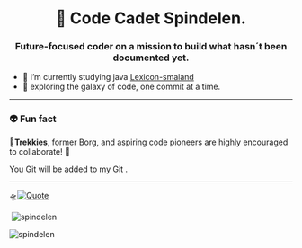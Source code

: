<h1 align="center"> 🚀 Code Cadet Spindelen.</h1>
<h3 align="center">Future-focused coder on a mission to build what hasn´t been documented yet.</h3>

- 🌱 I’m currently studying java [Lexicon-smaland](https://github.com/Lexicon-Smaland)
- 🔭 exploring the galaxy of code, one commit at a time.
---
  ### 👽 Fun fact
  🖖**Trekkies**, former Borg, and aspiring code pioneers are highly encouraged to collaborate! 🤝
  
  You Git will be added to my Git .
  
  ---
  🛸[![Quote](https://github-readme-quotes-bay.vercel.app/quote?quoteCategory=general&font=Trebuchet%20MS&align=center&theme=transparent)](https://github.com/shravan20/github-readme-quotes)
  


<p align="left">
</p>


<p>&nbsp;<img align="center" src="https://github-readme-stats.vercel.app/api?username=spindelen&show_icons=true&locale=en" alt="spindelen" /></p>
<p align="left"> <img src="https://komarev.com/ghpvc/?username=spindelen&label=Profile%20views&color=0e75b6&style=flat" alt="spindelen" /> </p>
